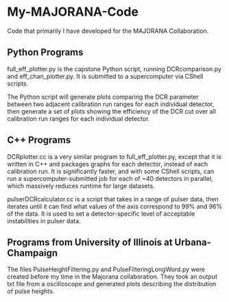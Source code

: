 # My-MAJORANA-Code
Code that primarily I have developed for the MAJORANA Collaboration. 

## Python Programs

full_eff_plotter.py is the capstone Python script, running DCRcomparison.py and eff_chan_plotter.py. 
It is submitted to a supercomputer via CShell scripts.

The Python script will generate plots comparing the DCR parameter between two adjacent calibration run ranges for each individual detector, then generate a set of plots showing the efficiency of the DCR cut over all calibration run ranges for each individual detector.

## C++ Programs

DCRplotter.cc is a very similar program to full_eff_plotter.py, except that it is written in C++ and packages graphs for each detector, instead of each calibration run. It is significantly faster, and with some CShell scripts, can run a supercomputer-submitted job for each of ~40 detectors in parallel, which massively reduces runtime for large datasets.

pulserDCRcalculator.cc is a script that takes in a range of pulser data, then iterates until it can find what values of the axis correspond to 99% and 96% of the data. It is used to set a detector-specific level of acceptable instabilities in pulser data.

## Programs from University of Illinois at Urbana-Champaign

The files PulseHeightFiltering.py and PulseFilteringLongWord.py were created before my time in the Majorana collaboration. They took an output txt file from a oscilloscope and generated plots describing the distribution of pulse heights.

